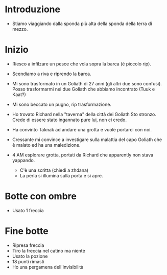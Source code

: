 # Introduzione
- Stiamo viaggiando dalla sponda più alta della sponda della terra di mezzo.
# Inizio
- Riesco a infilzare un pesce che vola sopra la barca (è piccolo rip).
- Scendiamo a riva e riprendo la barca.
- Mi sono trasformato in un Goliath di 27 anni (gli altri due sono confusi).
Posso trasformarmi nei due Goliath che abbiamo incontrato (Tuuk e Kaat?)
- Mi sono beccato un pugno, rip trasformazione.
- Ho trovato Richard nella "taverna" della città dei Goliath
    Sto stronzo. Crede di essere stato ingannato pure lui, non ci credo.
- Ha convinto Taknak ad andare una grotta e vuole portarci con noi.
- Cressante mi convince a investigare sulla malattia del capo Goliath
che è malato ed ha una maledizione.

- 4 AM esplorare grotta, portati da Richard che apparently non stava yappando.
    - C'è una scritta (chiedi a zhdana)
    - La perla si illumina sulla porta e si apre.
# Botte con ombre
- Usato 1 freccia
# Fine botte
- Ripresa freccia
- Tiro la freccia nel catino ma niente
- Usato la pozione
- 18 punti rimasti 
- Ho una pergamena dell'invisibilità
#
